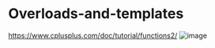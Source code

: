 # Overloads-and-templates
https://www.cplusplus.com/doc/tutorial/functions2/
![image](https://user-images.githubusercontent.com/62290677/155856250-2619e2e5-25fc-4ada-a813-ea260e72920a.png)
